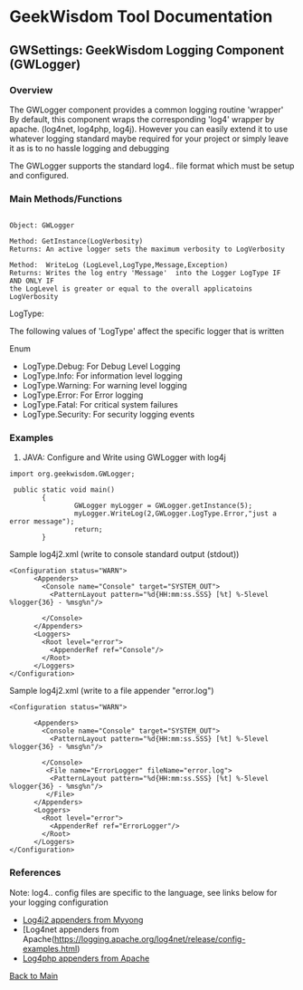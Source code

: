 # GeekWisdom Tool Documentation

## GWSettings: GeekWisdom Logging Component (GWLogger)

### Overview

The GWLogger component provides a common logging routine 'wrapper'
By default, this component wraps the corresponding 'log4' wrapper by
apache. (log4net, log4php, log4j). However you can easily extend it
to use whatever logging standard maybe required for your project or
simply leave it as is to no hassle logging and debugging

The GWLogger supports the standard log4.. file format which must be
setup and configured.

### Main Methods/Functions

~~~~

Object: GWLogger

Method: GetInstance(LogVerbosity)
Returns: An active logger sets the maximum verbosity to LogVerbosity

Method:  WriteLog (LogLevel,LogType,Message,Exception)
Returns: Writes the log entry 'Message'  into the Logger LogType IF AND ONLY IF
the LogLevel is greater or equal to the overall applicatoins LogVerbosity

~~~~

LogType:

The following values of 'LogType' affect the specific logger that is written

Enum

 * LogType.Debug: For Debug Level Logging
 * LogType.Info: For information level logging
 * LogType.Warning: For warning level logging
 * LogType.Error: For Error logging
 * LogType.Fatal: For critical system failures
 * LogType.Security: For security logging events
### Examples

1. JAVA: Configure and Write using GWLogger with log4j

~~~~
import org.geekwisdom.GWLogger;

 public static void main()
        {
                GWLogger myLogger = GWLogger.getInstance(5);
                myLogger.WriteLog(2,GWLogger.LogType.Error,"just a error message");
                return;
        }

~~~~
Sample log4j2.xml (write to console standard output (stdout))
~~~~
<Configuration status="WARN">
      <Appenders>
        <Console name="Console" target="SYSTEM_OUT">
          <PatternLayout pattern="%d{HH:mm:ss.SSS} [%t] %-5level %logger{36} - %msg%n"/>

        </Console>
      </Appenders>
      <Loggers>
        <Root level="error">
          <AppenderRef ref="Console"/>
        </Root>
      </Loggers>
</Configuration>

~~~~

Sample log4j2.xml (write to a file appender "error.log")
~~~~
<Configuration status="WARN">

      <Appenders>
        <Console name="Console" target="SYSTEM_OUT">
          <PatternLayout pattern="%d{HH:mm:ss.SSS} [%t] %-5level %logger{36} - %msg%n"/>

        </Console>
         <File name="ErrorLogger" fileName="error.log">
          <PatternLayout pattern="%d{HH:mm:ss.SSS} [%t] %-5level %logger{36} - %msg%n"/>
         </File>
      </Appenders>
      <Loggers>
        <Root level="error">
          <AppenderRef ref="ErrorLogger"/>
        </Root>
      </Loggers>
</Configuration>

~~~~

### References

Note: log4.. config files are specific to the language, see links below for your logging configuration

* [Log4j2 appenders from Myyong](https://mkyong.com/logging/log4j2-xml-example/)
* [Log4net appenders from Apache(https://logging.apache.org/log4net/release/config-examples.html)
* [Log4php appenders from Apache](https://logging.apache.org/log4php/docs/configuration.html)

[Back to Main](README.md)
